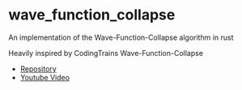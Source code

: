 # wave_function_collapse
An implementation of the Wave-Function-Collapse algorithm in rust

Heavily inspired by CodingTrains Wave-Function-Collapse
- [Repository](https://github.com/CodingTrain/Wave-Function-Collapse)
- [Youtube Video](https://www.youtube.com/watch?v=rI_y2GAlQFM&t=2993s)
